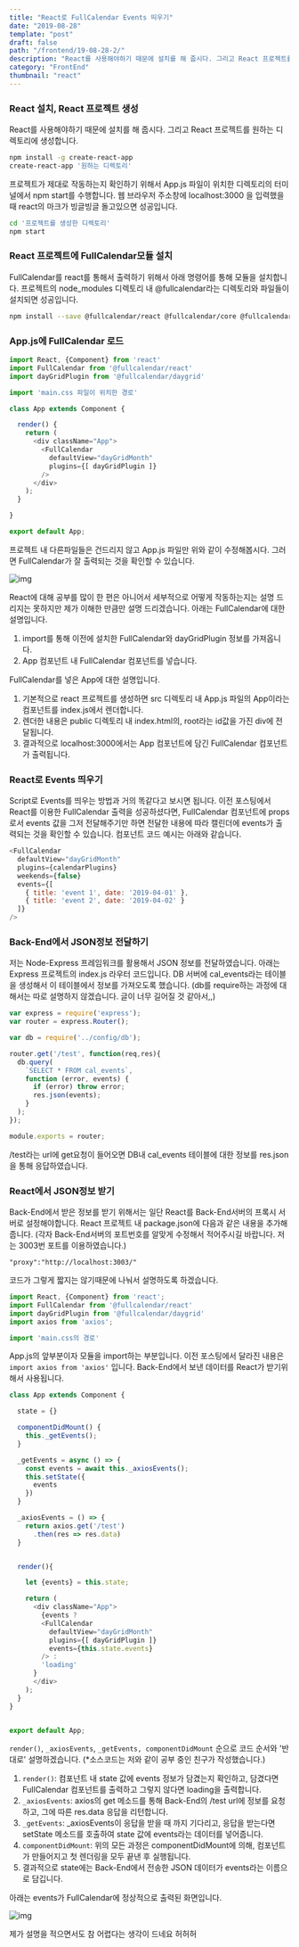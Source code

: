 ```yaml
---
title: "React로 FullCalendar Events 띄우기"
date: "2019-08-28"
template: "post"
draft: false
path: "/frontend/19-08-28-2/"
description: "React를 사용해야하기 때문에 설치를 해 줍시다. 그리고 React 프로젝트를 원하는 디렉토리에 생성합니다. 프로젝트가 제대로 작동하는지 확인하기 위해서 App.js 파일이 위치한 디렉토리의 터미널에서 npm start를 수행합니다."
category: "FrontEnd"
thumbnail: "react"
---
```


### React 설치, React 프로젝트 생성

 React를 사용해야하기 때문에 설치를 해 줍시다. 그리고 React 프로젝트를 원하는 디렉토리에 생성합니다.

```sh
npm install -g create-react-app
create-react-app '원하는 디렉토리'
```

 프로젝트가 제대로 작동하는지 확인하기 위해서 App.js 파일이 위치한 디렉토리의 터미널에서 npm start를 수행합니다. 웹 브라우저 주소창에 localhost:3000 을 입력했을 때 react의 마크가 빙글빙글 돌고있으면 성공입니다.

```sh
cd '프로젝트를 생성한 디렉토리'
npm start
```

### React 프로젝트에 FullCalendar모듈 설치

 FullCalendar를 react를 통해서 출력하기 위해서 아래 명령어를 통해 모듈을 설치합니다. 프로젝트의 node_modules 디렉토리 내 @fullcalendar라는 디렉토리와 파일들이 설치되면 성공입니다.

```sh
npm install --save @fullcalendar/react @fullcalendar/core @fullcalendar/daygrid
```

### App.js에 FullCalendar 로드

```javascript
import React, {Component} from 'react'
import FullCalendar from '@fullcalendar/react'
import dayGridPlugin from '@fullcalendar/daygrid'

import 'main.css 파일이 위치한 경로'

class App extends Component {

  render() {
    return (
      <div className="App">
        <FullCalendar 
          defaultView="dayGridMonth" 
          plugins={[ dayGridPlugin ]}
        />
      </div>
    );
  }

}

export default App;
```

 프로젝트 내 다른파일들은 건드리지 않고 App.js 파일만 위와 같이 수정해봅시다. 그러면 FullCalendar가 잘 출력되는 것을 확인할 수 있습니다.

![img](../img/19-08-28-2-1.png)

React에 대해 공부를 많이 한 편은 아니어서 세부적으로 어떻게 작동하는지는 설명 드리지는 못하지만 제가 이해한 만큼만 설명 드리겠습니다. 아래는 FullCalendar에 대한 설명입니다.

1. import를 통해 이전에 설치한 FullCalendar와 dayGridPlugin 정보를 가져옵니다.
2. App 컴포넌트 내 FullCalendar 컴포넌트를 넣습니다.

FullCalendar를 넣은 App에 대한 설명입니다. 

1. 기본적으로 react 프로젝트를 생성하면 src 디렉토리 내 App.js 파일의 App이라는 컴포넌트를 index.js에서 렌더합니다.
2. 렌더한 내용은 public 디렉토리 내 index.html의, root라는 id값을 가진 div에 전달됩니다.
3. 결과적으로 localhost:3000에서는 App 컴포넌트에 담긴 FullCalendar 컴포넌트가 출력됩니다.

### React로 Events 띄우기

 Script로 Events를 띄우는 방법과 거의 똑같다고 보시면 됩니다. 이전 포스팅에서 React를 이용한 FullCalendar 출력을 성공하셨다면, FullCalendar 컴포넌트에 props로서 events 값을 그저 전달해주기만 하면 전달한 내용에 따라 캘린더에 events가 출력되는 것을 확인할 수 있습니다. 컴포넌트 코드 예시는 아래와 같습니다.

```javascript
<FullCalendar
  defaultView="dayGridMonth"
  plugins={calendarPlugins}
  weekends={false}
  events={[
    { title: 'event 1', date: '2019-04-01' },
    { title: 'event 2', date: '2019-04-02' }
  ]}
/>
```

### Back-End에서 JSON정보 전달하기

 저는 Node-Express 프레임워크를 활용해서 JSON 정보를 전달하였습니다. 아래는 Express 프로젝트의 index.js 라우터 코드입니다. DB 서버에 cal_events라는 테이블을 생성해서 이 테이블에서 정보를 가져오도록 했습니다. (db를 require하는 과정에 대해서는 따로 설명하지 않겠습니다. 글이 너무 길어질 것 같아서,,)

```javascript
var express = require('express');
var router = express.Router();

var db = require('../config/db');

router.get('/test', function(req,res){
  db.query(
    `SELECT * FROM cal_events`,
    function (error, events) {
      if (error) throw error;
      res.json(events);
    }
  );
});

module.exports = router;
```

 /test라는 url에 get요청이 들어오면 DB내 cal_events 테이블에 대한 정보를 res.json을 통해 응답하였습니다.

### React에서 JSON정보 받기

 Back-End에서 받은 정보를 받기 위해서는 일단 React를 Back-End서버의 프록시 서버로 설정해야합니다. React 프로젝트 내 package.json에 다음과 같은 내용을 추가해줍니다. (각자 Back-End서버의 포트번호를 알맞게 수정해서 적어주시길 바랍니다. 저는 3003번 포트를 이용하였습니다.)

```
"proxy":"http://localhost:3003/"
```

 코드가 그렇게 짧지는 않기때문에 나눠서 설명하도록 하겠습니다.

```javascript
import React, {Component} from 'react';
import FullCalendar from '@fullcalendar/react'
import dayGridPlugin from '@fullcalendar/daygrid'
import axios from 'axios';

import 'main.css의 경로'
```

 App.js의 앞부분이자 모듈을 import하는 부분입니다. 이전 포스팅에서 달라진 내용은 `import axios from 'axios'` 입니다. Back-End에서 보낸 데이터를 React가 받기위해서 사용됩니다.

```javascript
class App extends Component {

  state = {}

  componentDidMount() {
    this._getEvents();
  }

  _getEvents = async () => {
    const events = await this._axiosEvents();
    this.setState({
      events
    })
  } 

  _axiosEvents = () => {
    return axios.get('/test')
      .then(res => res.data)
  }


  render(){

    let {events} = this.state;

    return (
      <div className="App">
        {events ? 
        <FullCalendar 
          defaultView="dayGridMonth" 
          plugins={[ dayGridPlugin ]}
          events={this.state.events}
        /> :
        'loading'
      }
      </div>
    );
  }
}


export default App;
```

 `render()`, `_axiosEvents`, `_getEvents, componentDidMount` 순으로 코드 순서와 '반대로' 설명하겠습니다. (*소스코드는 저와 같이 공부 중인 친구가 작성했습니다.)

1. `render()`: 컴포넌트 내 state 값에 events 정보가 담겼는지 확인하고, 담겼다면 FullCalendar 컴포넌트를 출력하고 그렇지 않다면 loading을 출력합니다.
2. `_axiosEvents`: axios의 get 메소드를 통해 Back-End의 /test url에 정보를 요청하고, 그에 따른 res.data 응답을 리턴합니다.
3. `_getEvents`: _axiosEvents이 응답을 받을 때 까지 기다리고, 응답을 받는다면 setState 메소드를 호출하여 state 값에 events라는 데이터를 넣어줍니다.
4. `componentDidMount`: 위의 모든 과정은 componentDidMount에 의해, 컴포넌트가 만들어지고 첫 렌더링을 모두 끝낸 후 실행됩니다.
5. 결과적으로 state에는 Back-End에서 전송한 JSON 데이터가 events라는 이름으로 담깁니다.

 아래는 events가 FullCalendar에 정상적으로 출력된 화면입니다. 

![img](../img/19-08-28-2-2.png)

 제가 설명을 적으면서도 참 어렵다는 생각이 드네요 허허허